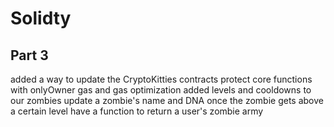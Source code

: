 # Solidty

## Part 3
added a way to update the CryptoKitties contracts
protect core functions with onlyOwner
gas and gas optimization
added levels and cooldowns to our zombies
update a zombie's name and DNA once the zombie gets above a certain level
have a function to return a user's zombie army
